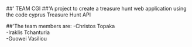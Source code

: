 ##' TEAM CGI
##'A project to create a treasure hunt web application using the code cyprus Treasure Hunt API

##'The team members are:
-Christos Topaka<br>
-Iraklis Tchanturia<br>
-Guowei Vasiliou<br>
